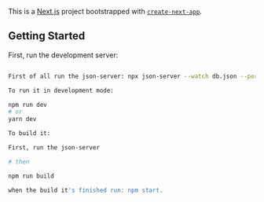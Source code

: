 This is a [Next.js](https://nextjs.org/) project bootstrapped with [`create-next-app`](https://github.com/vercel/next.js/tree/canary/packages/create-next-app).

## Getting Started

First, run the development server:

```bash

First of all run the json-server: npx json-server --watch db.json --port 3001

To run it in development mode:

npm run dev
# or
yarn dev

To build it: 

First, run the json-server 

# then

npm run build

when the build it's finished run: npm start. 



```


